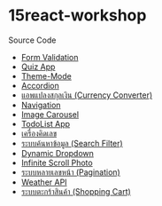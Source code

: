 # 15react-workshop
Source Code

<ul>
  <li><a href ="https://github.com/ploy-thanaporn/01-react-workshop-form" >Form Validation</a></li>
  <li><a href ="https://github.com/ploy-thanaporn/02-react-workshop-quizApp" >Quiz App</a></li>
  <li><a href ="https://github.com/ploy-thanaporn/03-react-workshop-themeMode" >Theme-Mode</a></li>
  <li><a href ="https://github.com/ploy-thanaporn/04-react-workshop-accordion" >Accordion</a></li>
  <li><a href ="https://github.com/ploy-thanaporn/05-react-workshop-currency" >แอพแปลงสกุลเงิน (Currency Converter)</a></li>
  <li><a href ="https://github.com/ploy-thanaporn/06-react-workshop-navigation" >Navigation</a></li>
  <li><a href ="https://github.com/ploy-thanaporn/07-react-workshop-imgCarousel" >Image Carousel</a></li>
  <li><a href ="https://github.com/ploy-thanaporn/08-react-workshop-TodoList-app" >TodoList App</a></li>
  <li><a href ="https://github.com/ploy-thanaporn/09-react-workshop-calculator" >เครื่องคิดเลข</a></li>
  <li><a href ="https://github.com/ploy-thanaporn/10-react-workshop-searchFilter" >ระบบค้นหาข้อมูล (Search Filter)</a></li>
  <li><a href ="https://github.com/ploy-thanaporn/11-react-workshop-dynamicDropdown" >Dynamic Dropdown</a></li>
  <li><a href ="https://github.com/ploy-thanaporn/12-react-workshop-InfiniteScrollPhoto" >Infinite Scroll Photo</a></li>
  <li><a href ="https://github.com/ploy-thanaporn/13-react-workshop-pagiantion" >ระบบหลายเลขหน้า (Pagination)</a></li>
  <li><a href ="" >Weather API</a></li>
  <li><a href ="" >ระบบตะกร้าสินค้า (Shopping Cart)</a></li>
 </ul>















